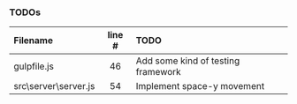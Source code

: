 ### TODOs
| Filename | line # | TODO
|:------|:------:|:------
| gulpfile.js | 46 | Add some kind of testing framework
| src\server\server.js | 54 | Implement space-y movement
